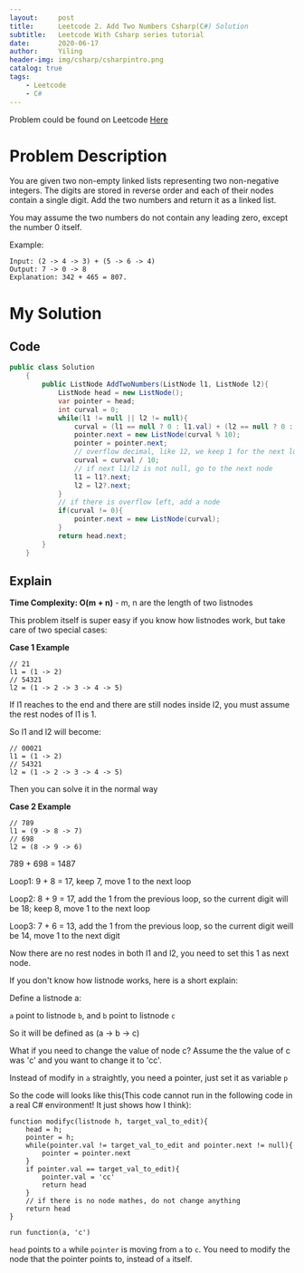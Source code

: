 ```yaml
---
layout:     post
title:      Leetcode 2. Add Two Numbers Csharp(C#) Solution
subtitle:   Leetcode With Csharp series tutorial
date:       2020-06-17
author:     Yiling
header-img: img/csharp/csharpintro.png
catalog: true
tags:
    - Leetcode
    - C#
---
```


Problem could be found on Leetcode [Here](https://leetcode.com/problems/add-two-numbers/)

# Problem Description

You are given two non-empty linked lists representing two non-negative integers. The digits are stored in reverse order and each of their nodes contain a single digit. Add the two numbers and return it as a linked list.

You may assume the two numbers do not contain any leading zero, except the number 0 itself.

Example:
```
Input: (2 -> 4 -> 3) + (5 -> 6 -> 4)
Output: 7 -> 0 -> 8
Explanation: 342 + 465 = 807.
```

# My Solution

## Code

```c#
public class Solution
    {
        public ListNode AddTwoNumbers(ListNode l1, ListNode l2){
            ListNode head = new ListNode();
            var pointer = head;
            int curval = 0;
            while(l1 != null || l2 != null){
                curval = (l1 == null ? 0 : l1.val) + (l2 == null ? 0 : l2.val) + curval;
                pointer.next = new ListNode(curval % 10);
                pointer = pointer.next;
                // overflow decimal, like 12, we keep 1 for the next loop
                curval = curval / 10;
                // if next l1/l2 is not null, go to the next node
                l1 = l1?.next;
                l2 = l2?.next;
            }
            // if there is overflow left, add a node
            if(curval != 0){
                pointer.next = new ListNode(curval);
            }
            return head.next;
        }
    }
```

## Explain

**Time Complexity: O(m + n)** - m, n are the length of two listnodes

This problem itself is super easy if you know how listnodes work, but take care of two special cases:

**Case 1 Example**
```
// 21
l1 = (1 -> 2)
// 54321
l2 = (1 -> 2 -> 3 -> 4 -> 5)
```
If l1 reaches to the end and there are still nodes inside l2, you must assume the rest nodes of l1 is 1.

So l1 and l2 will become:
```
// 00021
l1 = (1 -> 2)
// 54321
l2 = (1 -> 2 -> 3 -> 4 -> 5)
```
Then you can solve it in the normal way

**Case 2 Example**
```
// 789
l1 = (9 -> 8 -> 7)
// 698
l2 = (8 -> 9 -> 6)
```
789 + 698 = 1487

Loop1: 9 + 8 = 17, keep 7, move 1 to the next loop

Loop2: 8 + 9 = 17, add the 1 from the previous loop, so the current digit will be 18; keep 8, move 1 to the next loop

Loop3: 7 + 6 = 13, add the 1 from the previous loop, so the current digit weill be 14, move 1 to the next digit

Now there are no rest nodes in both l1 and l2, you need to set this 1 as next node.

If you don't know how listnode works, here is a short explain:

Define a listnode a:

```a``` point to listnode ```b```, and ```b``` point to listnode ```c```

So it will be defined as (a -> b -> c)

What if you need to change the value of node c? Assume the the value of c was 'c' and you want to change it to 'cc'.

Instead of modify in ```a``` straightly, you need a pointer, just set it as variable ```p```

So the code will looks like this(This code cannot run in the following code in a real C# environment! It just shows how I think):

```
function modifyc(listnode h, target_val_to_edit){
    head = h;
    pointer = h;
    while(pointer.val != target_val_to_edit and pointer.next != null){
        pointer = pointer.next
    }
    if pointer.val == target_val_to_edit){
        pointer.val = 'cc'
        return head
    }
    // if there is no node mathes, do not change anything
    return head
}

run function(a, 'c')
```
```head``` points to ```a``` while ```pointer``` is moving from ```a``` to ```c```.
You need to modify the node that the pointer points to, instead of ```a``` itself.
